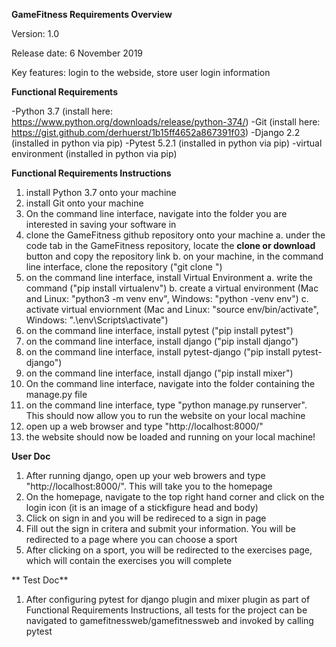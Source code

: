 **GameFitness Requirements Overview**

Version: 1.0

Release date: 6 November 2019

Key features: login to the webside, store user login information

**Functional Requirements**

-Python 3.7 (install here: https://www.python.org/downloads/release/python-374/)
-Git (install here: https://gist.github.com/derhuerst/1b15ff4652a867391f03)
-Django 2.2 (installed in python via pip)
-Pytest 5.2.1 (installed in python via pip)
-virtual environment (installed in python via pip)

**Functional Requirements Instructions**

1. install Python 3.7 onto your machine
2. install Git onto your machine
3. On the command line interface, navigate into the folder you are interested in saving your software in
4. clone the GameFitness github repository onto your machine
    a. under the code tab in the GameFitness repository, locate the **clone or download** button and copy the repository link
    b. on your machine, in the command line interface, clone the repository ("git clone <repsitory link>")
5. on the command line interface, install Virtual Environment
    a. write the command ("pip install virtualenv")
    b. create a virtual environment (Mac and Linux: "python3 -m venv env", Windows: "python -venv env")
    c. activate virtual enviornment (Mac and Linux: "source env/bin/activate", Windows: ".\env\Scripts\activate")  
6. on the command line interface, install pytest ("pip install pytest")
7. on the command line interface, install django ("pip install django")
8. on the command line interface, install pytest-django ("pip install pytest-django")
9. on the command line interface, install django ("pip install mixer")
10. On the command line interface, navigate into the folder containing the manage.py file
11. on the command line interface, type "python manage.py runserver". This should now allow you to run the website on your local machine
12. open up a web browser and type "http://localhost:8000/"
13. the website should now be loaded and running on your local machine!

**User Doc**
1. After running django, open up your web browers and type "http://localhost:8000/". This will take you to the homepage
2. On the homepage, navigate to the top right hand corner and click on the login icon (it is an image of a stickfigure head and body)
3. Click on sign in and you will be redireced to a sign in page
4. Fill out the sign in critera and submit your information. You will be redirected to a page where you can choose a sport
5. After clicking on a sport, you will be redirected to the exercises page, which will contain the exercises you will complete

** Test Doc**
1. After configuring pytest for django plugin and mixer plugin as part of Functional Requirements Instructions, all tests for the project can be navigated to gamefitnessweb/gamefitnessweb and invoked by calling pytest
